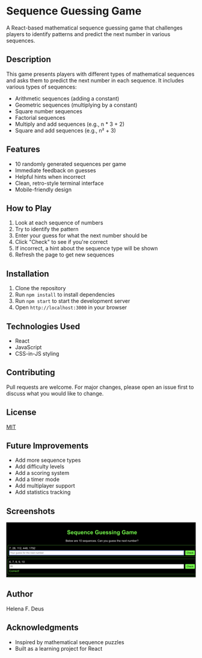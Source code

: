 # Sequence Guessing Game

A React-based mathematical sequence guessing game that challenges players to identify patterns and predict the next number in various sequences.

## Description

This game presents players with different types of mathematical sequences and asks them to predict the next number in each sequence. It includes various types of sequences:

- Arithmetic sequences (adding a constant)
- Geometric sequences (multiplying by a constant)
- Square number sequences
- Factorial sequences
- Multiply and add sequences (e.g., n * 3 + 2)
- Square and add sequences (e.g., n² + 3)

## Features

- 10 randomly generated sequences per game
- Immediate feedback on guesses
- Helpful hints when incorrect
- Clean, retro-style terminal interface
- Mobile-friendly design

## How to Play

1. Look at each sequence of numbers
2. Try to identify the pattern
3. Enter your guess for what the next number should be
4. Click "Check" to see if you're correct
5. If incorrect, a hint about the sequence type will be shown
6. Refresh the page to get new sequences

## Installation

1. Clone the repository
2. Run `npm install` to install dependencies
3. Run `npm start` to start the development server
4. Open `http://localhost:3000` in your browser



## Technologies Used

- React
- JavaScript
- CSS-in-JS styling

## Contributing

Pull requests are welcome. For major changes, please open an issue first to discuss what you would like to change.

## License

[MIT](https://choosealicense.com/licenses/mit/)

## Future Improvements

- Add more sequence types
- Add difficulty levels
- Add a scoring system
- Add a timer mode
- Add multiplayer support
- Add statistics tracking

## Screenshots

![Game Screenshot](./public/screenshots/guessing.png)

## Author

Helena F. Deus

## Acknowledgments

- Inspired by mathematical sequence puzzles
- Built as a learning project for React